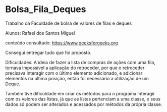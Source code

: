 # Bolsa_Fila_Deques
Trabalho da Faculdade de bolsa de valores de filas e deques

Alunos: Rafael dos Santos Miguel

conteúdo consultado: https://www.geeksforgeeks.org

Consegui entregar tudo que foi proposto.

Dificuldades: A ideia de fazer a lista de compras de ações com uma fila, tornava impossível a aplicação do retroceder,
por que o retroceder precisava interagir com o último elemento adicionado, e adicionar elementos na última posição,
então foi necessário a útilização de um Deque.

Também tive dificuldade em criar os métodos para o programa interagir com os valores das listas, já que as listas pertenciam
a uma classe, e seus dados só podem ser alterados e acessados por métodos da própria classe.
